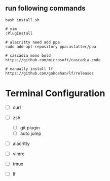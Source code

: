 ## run following commands

```
bash install.sh

# vim
:PlugInstall

# alacritty need add ppa
sudo add-apt-repository ppa:aslatter/ppa

# cascadia mono bold
https://github.com/microsoft/cascadia-code

# manually install lf
https://github.com/gokcehan/lf/releases
```




# Terminal Configuration

- [ ] curl
- [ ] zsh
  - [ ] git plugin
  - [ ] auto jump
- [ ] alacritty
- [ ] vimrc
- [ ] tmux
- [ ] lf


